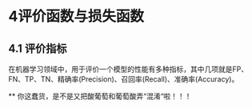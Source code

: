 # 4评价函数与损失函数

## 4.1 评价指标

在机器学习领域中，用于评价一个模型的性能有多种指标，其中几项就是FP、FN、TP、TN、精确率(Precision)、召回率(Recall)、准确率(Accuracy)。

** 你这蠢货，是不是又把酸葡萄和葡萄酸弄“混淆“啦！！！
